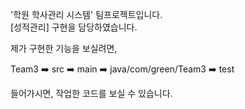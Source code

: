 '학원 학사관리 시스템' 팀프로젝트입니다. <br/>
[성적관리] 구현을 담당하였습니다.

제가 구현한 기능을 보실려면,

Team3 ➡️ src ➡️ main ➡️ java/com/green/Team3 ➡️ test

들어가시면, 작업한 코드를 보실 수 있습니다. 

